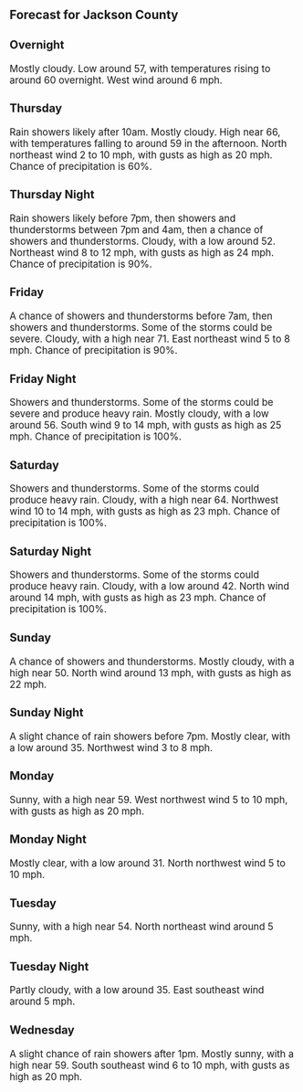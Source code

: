 <div>
   <h2>Forecast for Jackson County</h2>
   <p>
      <div style="font-size:120%">
         <h3>Overnight</h3>Mostly cloudy. Low around 57, with temperatures rising to around 60 overnight. West wind around 6 mph.<br></div>
   </p>
   <p>
      <div style="font-size:120%">
         <h3>Thursday</h3>Rain showers likely after 10am. Mostly cloudy. High near 66, with temperatures falling to around 59 in the afternoon. North
         northeast wind 2 to 10 mph, with gusts as high as 20 mph. Chance of precipitation is 60%.<br></div>
   </p>
   <p>
      <div style="font-size:120%">
         <h3>Thursday Night</h3>Rain showers likely before 7pm, then showers and thunderstorms between 7pm and 4am, then a chance of showers and thunderstorms.
         Cloudy, with a low around 52. Northeast wind 8 to 12 mph, with gusts as high as 24 mph. Chance of precipitation is 90%.<br></div>
   </p>
   <p>
      <div style="font-size:120%">
         <h3>Friday</h3>A chance of showers and thunderstorms before 7am, then showers and thunderstorms. Some of the storms could be severe. Cloudy,
         with a high near 71. East northeast wind 5 to 8 mph. Chance of precipitation is 90%.<br></div>
   </p>
   <p>
      <div style="font-size:120%">
         <h3>Friday Night</h3>Showers and thunderstorms. Some of the storms could be severe and produce heavy rain. Mostly cloudy, with a low around 56.
         South wind 9 to 14 mph, with gusts as high as 25 mph. Chance of precipitation is 100%.<br></div>
   </p>
   <p>
      <div style="font-size:120%">
         <h3>Saturday</h3>Showers and thunderstorms. Some of the storms could produce heavy rain. Cloudy, with a high near 64. Northwest wind 10 to
         14 mph, with gusts as high as 23 mph. Chance of precipitation is 100%.<br></div>
   </p>
   <p>
      <div style="font-size:120%">
         <h3>Saturday Night</h3>Showers and thunderstorms. Some of the storms could produce heavy rain. Cloudy, with a low around 42. North wind around 14
         mph, with gusts as high as 23 mph. Chance of precipitation is 100%.<br></div>
   </p>
   <p>
      <div style="font-size:120%">
         <h3>Sunday</h3>A chance of showers and thunderstorms. Mostly cloudy, with a high near 50. North wind around 13 mph, with gusts as high as
         22 mph.<br></div>
   </p>
   <p>
      <div style="font-size:120%">
         <h3>Sunday Night</h3>A slight chance of rain showers before 7pm. Mostly clear, with a low around 35. Northwest wind 3 to 8 mph.<br></div>
   </p>
   <p>
      <div style="font-size:120%">
         <h3>Monday</h3>Sunny, with a high near 59. West northwest wind 5 to 10 mph, with gusts as high as 20 mph.<br></div>
   </p>
   <p>
      <div style="font-size:120%">
         <h3>Monday Night</h3>Mostly clear, with a low around 31. North northwest wind 5 to 10 mph.<br></div>
   </p>
   <p>
      <div style="font-size:120%">
         <h3>Tuesday</h3>Sunny, with a high near 54. North northeast wind around 5 mph.<br></div>
   </p>
   <p>
      <div style="font-size:120%">
         <h3>Tuesday Night</h3>Partly cloudy, with a low around 35. East southeast wind around 5 mph.<br></div>
   </p>
   <p>
      <div style="font-size:120%">
         <h3>Wednesday</h3>A slight chance of rain showers after 1pm. Mostly sunny, with a high near 59. South southeast wind 6 to 10 mph, with gusts
         as high as 20 mph.<br></div>
   </p>
</div>
